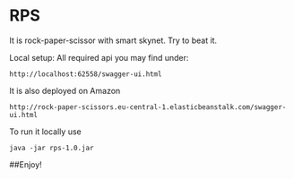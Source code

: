 # RPS
It is rock-paper-scissor with smart skynet. 
Try to beat it.

Local setup: 
All required api you may find under:
```
http://localhost:62558/swagger-ui.html
```

It is also deployed on Amazon
```
http://rock-paper-scissors.eu-central-1.elasticbeanstalk.com/swagger-ui.html
```

To run it locally use 
```
java -jar rps-1.0.jar
```

##Enjoy!

